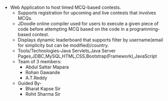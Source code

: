 <ul>
  <li>
    Web Application to host timed MCQ-based contests.
    <ul>
       <li>
         Supports registration for upcoming and live contests that involves MCQs.
      </li>
      <li>
         JDoodle online compiler used for users to execute a given piece of code before attempting MCQ based on the code in a programming-based contest.
      </li>
      <li>
        Displays dynamic leaderboard that supports filter by username(email for simplicity but can be modified)/country.
      </li>
      <li>
         Tools/Technologies-Java Servlets,Java Server Pages,JDBC,MySQL,HTML,CSS,Bootstrap(Framework),JavaScript
      </li>
      <li>
         Team of 3 members:
         <ul>
           <li>
              Abdul Sattar Mapara
           </li>
           <li>
             Rohan Gawande
           </li>
           <li>
             A.T.Reddy
           </li>
        </ul>
      </li>
      <li>
          Guided By-
        <ul>
           <li>
              Bharat Kapse Sir
           </li>
          <li>
              Rohit Sharma Sir
          </li>
        </ul>
      </li>
    </ul>
  </li>
</ul>
